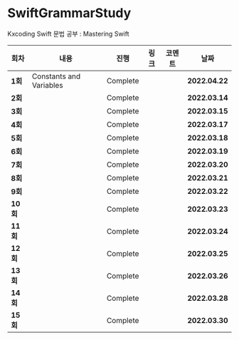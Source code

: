 # SwiftGrammarStudy
Kxcoding Swift 문법 공부 : Mastering Swift

| 회차    | 내용                                           | 진행 | 링크                                                         | 코멘트                                                  | 날짜           |
| ------- | ---------------------------------------------- | ---- | ------------------------------------------------------------ | ------------------------------------------------------- | -------------- |
| **1회** | Constants and Variables | Complete |  |  | **2022.04.22** |
| **2회** |  | Complete |  |  | **2022.03.14** |
| **3회** |  | Complete |  |  | **2022.03.15** |
| **4회** |  | Complete |  |  | **2022.03.17** |
| **5회** |  | Complete |  |  | **2022.03.18** |
| **6회** |  | Complete |  |  | **2022.03.19** |
| **7회** |  | Complete |  |  | **2022.03.20** |
| **8회** |  | Complete |  |  | **2022.03.21** |
| **9회** |  | Complete |  |  | **2022.03.22** |
| **10회** |  | Complete |  |  | **2022.03.23** |
| **11회** |  | Complete |  |  | **2022.03.24** |
| **12회** |  | Complete |  |  | **2022.03.25** |
| **13회** |  | Complete |  |  | **2022.03.26** |
| **14회** |  | Complete |  |  | **2022.03.28** |
| **15회** |  | Complete |  |  | **2022.03.30** |
